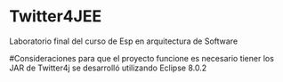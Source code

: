# Twitter4JEE
Laboratorio final del curso de Esp en arquitectura de Software

#Consideraciones
para que el proyecto funcione es necesario tiener los JAR de Twitter4j
se desarrolló utilizando Eclipse 8.0.2
